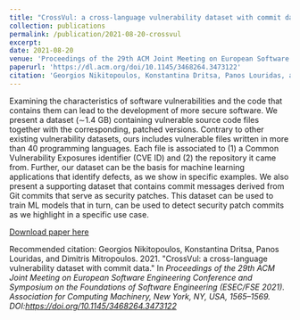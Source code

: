 ```yaml
---
title: "CrossVul: a cross-language vulnerability dataset with commit data"
collection: publications
permalink: /publication/2021-08-20-crossvul
excerpt: 
date: 2021-08-20
venue: 'Proceedings of the 29th ACM Joint Meeting on European Software Engineering Conference and Symposium on the Foundations of Software Engineering (ESEC/FSE)'
paperurl: 'https://dl.acm.org/doi/10.1145/3468264.3473122'
citation: 'Georgios Nikitopoulos, Konstantina Dritsa, Panos Louridas, and Dimitris Mitropoulos. 2021. &quot;CrossVul: a cross-language vulnerability dataset with commit data.&quot; <i>Proceedings of the 29th ACM Joint Meeting on European Software Engineering Conference and Symposium on the Foundations of Software Engineering (ESEC/FSE 2021).</i>Association for Computing Machinery, New York, NY, USA, 1565–1569. DOI:https://doi.org/10.1145/3468264.3473122'
---
```

Examining the characteristics of software vulnerabilities and the code that contains them can lead to the development of more secure software. We present a dataset (∼1.4 GB) containing vulnerable source code files together with the corresponding, patched versions. Contrary to other existing vulnerability datasets, ours includes vulnerable files written in more than 40 programming languages. Each file is associated to (1) a Common Vulnerability Exposures identifier (CVE ID) and (2) the repository it came from. Further, our dataset can be the basis for machine learning applications that identify defects, as we show in specific examples. We also present a supporting dataset that contains commit messages derived from Git commits that serve as security patches. This dataset can be used to train ML models that in turn, can be used to detect security patch commits as we highlight in a specific use case.

[Download paper here](https://dritsa-konstantina.github.io//publication/files/NDLM21.pdf)

Recommended citation: Georgios Nikitopoulos, Konstantina Dritsa, Panos Louridas, and Dimitris Mitropoulos. 2021. "CrossVul: a cross-language vulnerability dataset with commit data." In <i>Proceedings of the 29th ACM Joint Meeting on European Software Engineering Conference and Symposium on the Foundations of Software Engineering (ESEC/FSE 2021).<i> Association for Computing Machinery, New York, NY, USA, 1565–1569. DOI:https://doi.org/10.1145/3468264.3473122
